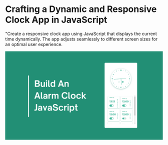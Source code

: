 # Crafting a Dynamic and Responsive Clock App in JavaScript

"Create a responsive clock app using JavaScript that displays the current time dynamically. The app adjusts seamlessly to different screen sizes for an optimal user experience.

![Clock App](/preview.png)